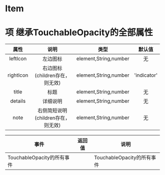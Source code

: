 # Item
# 项 继承TouchableOpacity的全部属性

|  属性   |              说明              |  类型  | 默认值 |
| :-----: | :----------------------------: | :----: | :----: |
|  leftIcon  |              左边图标              | element,String,number |   无   |
|  rightIcon  |              右边图标   (children存在，则无效)   | element,String,number |   'indicator'   |
|  title  |              标题              | element,String,number |   无   |
|  details  |              详细说明    | element,String,number |   无   |
|  note  |              右侧简短说明  (children存在，则无效)  | element,String,number |   无   |


| 事件 | 返回值 | 说明 |
|---|---|---|
| TouchableOpacity的所有事件 |  | TouchableOpacity的所有事件

